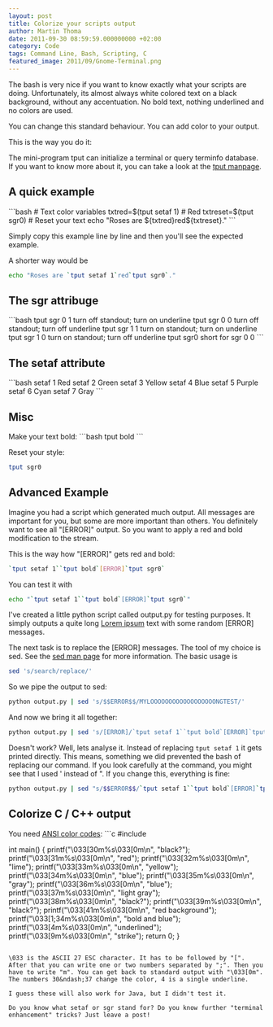 ```yaml
---
layout: post
title: Colorize your scripts output
author: Martin Thoma
date: 2011-09-30 08:59:59.000000000 +02:00
category: Code
tags: Command Line, Bash, Scripting, C
featured_image: 2011/09/Gnome-Terminal.png
---
```

The bash is very nice if you want to know exactly what your scripts are doing. Unfortunately, its almost always white colored text on a black background, without any accentuation. No bold text, nothing underlined and no colors are used.

You can change this standard behaviour. You can add color to your output.

This is the way you do it:

The mini-program tput can initialize a terminal or query terminfo database. If you want to know more about it, you can take a look at the <a href="http://linux.die.net/man/1/tput">tput manpage</a>.

<h2>A quick example</h2>
```bash
# Text color variables
txtred=$(tput setaf 1)    # Red
txtreset=$(tput sgr0)     # Reset your text
echo "Roses are ${txtred}red${txtreset}."
```

Simply copy this example line by line and then you'll see the expected example.

A shorter way would be
```bash
echo "Roses are `tput setaf 1`red`tput sgr0`."
```

<h2>The sgr attribuge</h2>
```bash
tput sgr 0 1     turn off standout; turn on underline
tput sgr 0 0     turn off standout; turn off underline
tput sgr 1 1     turn on standout; turn on underline
tput sgr 1 0     turn on standout; turn off underline
tput sgr0        short for sgr 0 0
```

<h2>The setaf attribute</h2>
```bash
setaf 1 Red
setaf 2 Green
setaf 3 Yellow
setaf 4 Blue
setaf 5 Purple
setaf 6 Cyan
setaf 7 Gray
```

<h2>Misc</h2>
Make your text bold:
```bash
tput bold
```

Reset your style:
```bash
tput sgr0
```

<h2>Advanced Example</h2>
Imagine you had a script which generated much output. All messages are important for you, but some are more important than others. You definitely want to see all "[ERROR]" output. So you want to apply a red and bold modification to the stream.

This is the way how "[ERROR]" gets red and bold:
```bash
`tput setaf 1``tput bold`[ERROR]`tput sgr0`
```
You can test it with
```bash
echo "`tput setaf 1``tput bold`[ERROR]`tput sgr0`"
```

I've created a little python script called output.py for testing purposes. It simply outputs a quite long <a href="http://en.wikipedia.org/wiki/Lorem_ipsum">Lorem ipsum</a> text with some random [ERROR] messages.

The next task is to replace the [ERROR] messages. The tool of my choice is sed. See the <a href="http://linux.die.net/man/1/sed">sed man page</a> for more information. The basic usage is
```bash
sed 's/search/replace/'
```

So we pipe the output to sed:
```bash
python output.py | sed 's/$$ERROR$$/MYLOOOOOOOOOOOOOOOOOONGTEST/'
```

And now we bring it all together:
```bash
python output.py | sed 's/[ERROR]/`tput setaf 1``tput bold`[ERROR]`tput sgr0`/'
```

Doesn't work? Well, lets analyse it. Instead of replacing `tput setaf 1` it gets printed directly. This means, something we did prevented the bash of replacing our command. If you look carefully at the command, you might see that I used ' instead of ". If you change this, everything is fine:

```bash
python output.py | sed "s/$$ERROR$$/`tput setaf 1``tput bold`[ERROR]`tput sgr0`/"
```

<h2>Colorize C / C++ output</h2>
You need <a href="http://en.wikipedia.org/wiki/ANSI_escape_code">ANSI color codes</a>:
```c
#include <stdio.h>

int main()
{
    printf("\\033[30m%s\\033[0m\n", "black?");
    printf("\\033[31m%s\\033[0m\n", "red");
    printf("\\033[32m%s\\033[0m\n", "lime");
    printf("\\033[33m%s\\033[0m\n", "yellow");
    printf("\\033[34m%s\\033[0m\n", "blue");
    printf("\\033[35m%s\\033[0m\n", "gray");
    printf("\\033[36m%s\\033[0m\n", "blue");
    printf("\\033[37m%s\\033[0m\n", "light gray");
    printf("\\033[38m%s\\033[0m\n", "black?");
    printf("\\033[39m%s\\033[0m\n", "black?");
    printf("\\033[41m%s\\033[0m\n", "red background");
    printf("\\033[1;34m%s\\033[0m\n", "bold and blue");
    printf("\\033[4m%s\\033[0m\n", "underlined");
    printf("\\033[9m%s\\033[0m\n", "strike");
    return 0;
}
```

\033 is the ASCII 27 ESC character. It has to be followed by "[". After that you can write one or two numbers separated by ";". Then you have to write "m". You can get back to standard output with "\033[0m".
The numbers 30&ndash;37 change the color, 4 is a single underline.

I guess these will also work for Java, but I didn't test it.

Do you know what setaf or sgr stand for? Do you know further "terminal enhancement" tricks? Just leave a post!
